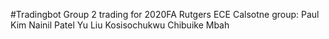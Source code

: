 #Tradingbot
Group 2 trading for 2020FA Rutgers ECE Calsotne group:
Paul Kim
Nainil Patel
Yu Liu
Kosisochukwu Chibuike Mbah

